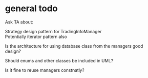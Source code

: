 # general todo

Ask TA about: 

Strategy design pattern for TradingInfoManager  
Potentially iterator pattern also

Is the architecture for using database class from the managers good design?

Should enums and other classes be included in UML?

Is it fine to reuse managers constnatly?